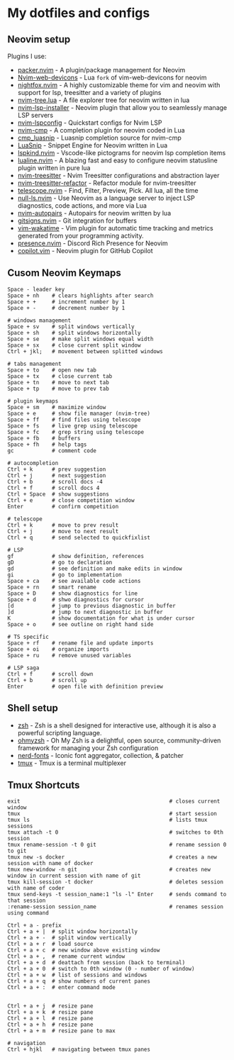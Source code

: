 # My dotfiles and configs

## Neovim setup

Plugins I use: 

- [packer.nvim](https://github.com/wbthomason/packer.nvim) - A plugin/package management for Neovim
- [Nvim-web-devicons](https://github.com/kyazdani42/nvim-web-devicons) - Lua `fork` of vim-web-devicons for neovim
- [nightfox.nvim](https://github.com/EdenEast/nightfox.nvim) - A highly customizable theme for vim and neovim with support for lsp, treesitter and a variety of plugins
- [nvim-tree.lua](https://github.com/kyazdani42/nvim-tree.lua) - A file explorer tree for neovim written in lua
- [nvim-lsp-installer](https://github.com/williamboman/nvim-lsp-installer) - Neovim plugin that allow you to seamlessly manage LSP servers
- [nvim-lspconfig](https://github.com/neovim/nvim-lspconfig) - Quickstart configs for Nvim LSP
- [nvim-cmp](https://github.com/hrsh7th/nvim-cmp) - A completion plugin for neovim coded in Lua
- [cmp_luasnip](https://github.com/saadparwaiz1/cmp_luasnip) - Luasnip completion source for nvim-cmp
- [LuaSnip](https://github.com/L3MON4D3/LuaSnip) - Snippet Engine for Neovim written in Lua
- [lspkind.nvim](https://github.com/onsails/lspkind.nvim) - Vscode-like pictograms for neovim lsp completion items
- [lualine.nvim](https://github.com/nvim-lualine/lualine.nvim) - A blazing fast and easy to configure neovim statusline plugin written in pure lua
- [nvim-treesitter](https://github.com/nvim-treesitter/nvim-treesitter) - Nvim Treesitter configurations and abstraction layer
- [nvim-treesitter-refactor](https://github.com/nvim-treesitter/nvim-treesitter-refactor) - Refactor module for nvim-treesitter 
- [telescope.nvim](https://github.com/nvim-telescope/telescope.nvim) - Find, Filter, Preview, Pick. All lua, all the time
- [null-ls.nvim](https://github.com/jose-elias-alvarez/null-ls.nvim) - Use Neovim as a language server to inject LSP diagnostics, code actions, and more via Lua
- [nvim-autopairs](https://github.com/windwp/nvim-autopairs) - Autopairs for neovim written by lua
- [gitsigns.nvim](https://github.com/lewis6991/gitsigns.nvim) - Git integration for buffers
- [vim-wakatime](https://github.com/wakatime/vim-wakatime) - Vim plugin for automatic time tracking and metrics generated from your programming activity.
- [presence.nvim](https://github.com/andweeb/presence.nvim) - Discord Rich Presence for Neovim
- [copilot.vim](https://github.com/github/copilot.vim) - Neovim plugin for GitHub Copilot

## Cusom Neovim Keymaps

```shell
Space - leader key
Space + nh    # clears highlights after search
Space + +     # increment number by 1
Space + -     # decrement number by 1

# windows management
Space + sv    # split windows vertically
Space + sh    # split windows horizontally
Space + se    # make split windows equal width
Space + sx    # close current split window
Ctrl + jkl;   # movement between splitted windows

# tabs management
Space + to    # open new tab
Space + tx    # close current tab
Space + tn    # move to next tab
Space + tp    # move to prev tab

# plugin keymaps
Space + sm    # maximize window
Space + e     # show file manager (nvim-tree)
Space + ff    # find files using telescope
Space + fs    # live grep using telescope
Space + fc    # grep string using telescope
Space + fb    # buffers
Space + fh    # help tags
gc            # comment code

# autocompletion
Ctrl + k      # prev suggestion
Ctrl + j      # next suggestion
Ctrl + b      # scroll docs -4
Ctrl + f      # scroll docs 4
Ctrl + Space  # show suggestions
Ctrl + e      # close competition window
Enter         # confirm competition

# telescope
Ctrl + k      # move to prev result
Ctrl + j      # move to next result 
Ctrl + q      # send selected to quickfixlist

# LSP
gf            # show definition, references
gD            # go to declaration
gd            # see definition and make edits in window
gi            # go to implementation
Space + ca    # see available code actions
Space + rn    # smart rename
Space + D     # show diagnostics for line
Space + d     # shwo diagnostics for cursor
[d            # jump to previous diagnostic in buffer
]d            # jump to next diagnostic in buffer
K             # show documentation for what is under cursor
Space + o     # see outline on right hand side

# TS specific
Space + rf    # rename file and update imports
Space + oi    # organize imports 
Space + ru    # remove unused variables

# LSP saga
Ctrl + f      # scroll down
Ctrl + b      # scroll up
Enter         # open file with definition preview

```


## Shell setup

- [zsh](https://www.zsh.org/) - Zsh is a shell designed for interactive use, although it is also a powerful scripting language.
- [ohmyzsh](https://github.com/ohmyzsh/ohmyzsh) - Oh My Zsh is a delightful, open source, community-driven framework for managing your Zsh configuration
- [nerd-fonts](https://github.com/ryanoasis/nerd-fonts) - Iconic font aggregator, collection, & patcher
- [tmux](https://github.com/tmux/tmux) - Tmux is a terminal multiplexer

## Tmux Shortcuts

```shell
exit                                               # closes current window
tmux                                               # start session
tmux ls                                            # lists tmux sessions
tmux attach -t 0                                   # switches to 0th session
tmux rename-session -t 0 git                       # rename session 0 to git
tmux new -s docker                                 # creates a new session with name of docker
tmux new-window -n git                             # creates new window in current session with name of git
tmux kill-session -t docker                        # deletes session with name of coder
tmux send-keys -t session_name:1 "ls -l" Enter     # sends command to that session
:rename-session session_name                       # renames session using command 

Ctrl + a - prefix
Ctrl + a + |  # split window horizontally
Ctrl + a + -  # split window vertically
Ctrl + a + r  # load source 
Ctrl + a + c  # new window above existing window
Ctrl + a + ,  # rename current window
Ctrl + a + d  # deattach from session (back to terminal)
Ctrl + a + 0  # switch to 0th window (0 - number of window)
Ctrl + a + w  # list of sessions and windows
Ctrl + a + q  # show numbers of current panes
Ctrl + a + :  # enter command mode  


Ctrl + a + j  # resize pane
Ctrl + a + k  # resize pane
Ctrl + a + l  # resize pane
Ctrl + a + h  # resize pane
Ctrl + a + m  # resize pane to max

# navigation
Ctrl + hjkl   # navigating between tmux panes

```
